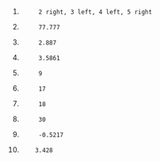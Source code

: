 1)			2 right, 3 left, 4 left, 5 right
2)			77.777
3)			2.887
4)			3.5861
5)			9
6)			17
7)			18
8)			30
9)			-0.5217
10)			3.428